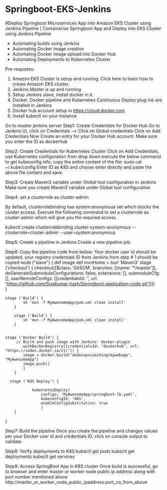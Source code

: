# Springboot-EKS-Jenkins

#Deploy Springboot Microservices App into Amazon EKS Cluster using Jenkins Pipeline | Containerize Springboot App and Deploy into EKS Cluster using Jenkins Pipeline
- Automating builds using Jenkins
- Automating Docker image creation
- Automating Docker image upload into Docker Hub
- Automating Deployments to Kubernetes Cluster

Pre-requistes:


1. Amazon EKS Cluster is setup and running. Click here to learn how to create Amazon EKS cluster.
2. Jenkins Master is up and running
3. Setup Jenkins slave, install docker in it.
4. Docker, Docker pipeline and Kubernetes Continuous Deploy plug-ins are installed in Jenkins
5. Docker hub account setup in https://cloud.docker.com
6. Install kubectl on your instance

Go to master jenkins server
Step1:
Create Credentials for Docker Hub
Go to Jenkins UI, click on Credentials -->
Click on Global credentials
Click on Add Credentials
Now Create an entry for your Docker Hub account. Make sure you enter the ID as dockerhub

Step2:
Create Credentials for Kubernetes Cluster
Click on Add Credentials, use Kubernetes configuration from drop down
execute the below command to get kubeconfig info, copy the entire content of the file:
sudo cat ~/.kube/config
Enter ID as K8S and choose enter directly and paste the above file content and save.

Step3:
Create Maven3 variable under Global tool configuration in Jenkins
Make sure you create Maven3 variable under Global tool configuration

Step4:
set a clusterrole as cluster-admin

By default, clusterrolebinding has system:anonymous set which blocks the cluster access. Execute the following command to set a clusterrole as cluster-admin which will give you the required access.

kubectl create clusterrolebinding cluster-system-anonymous --clusterrole=cluster-admin --user=system:anonymous

Step5:
Create a pipeline in Jenkins
Create a new pipeline job.

Step6:
Copy the pipeline code from below:
Your docker user id should be updated.
your registry credentials ID from Jenkins from step # 1 should be copied
node ("slave") {
  def image
  def mvnHome = tool 'Maven3'
     stage ('checkout') {
        checkout([$class: 'GitSCM', branches: [[name: '*/master']], doGenerateSubmoduleConfigurations: false, extensions: [], submoduleCfg: [], userRemoteConfigs: [[credentialsId: '', url: 'https://github.com/Sivakumar-hash/Springboot-application-code.git']]])      
        }
   
    stage ('Build') {
            sh 'mvn -f MyAwesomeApp/pom.xml clean install'           
        }
        
        stage ('Build') {
            sh 'mvn -f MyAwesomeApp/pom.xml clean install'           
        }
       
       
    stage ('Docker Build') {
         // Build and push image with Jenkins' docker-plugin
            withDockerRegistry([credentialsId: "dockerhub", url: "https://index.docker.io/v1/"]) {
            image = docker.build("akdevopscoaching/mywebapp", "MyAwesomeApp")
            image.push()    
            }
        }

      stage ('K8S Deploy') {
       
                kubernetesDeploy(
                    configs: 'MyAwesomeApp/springboot-lb.yaml',
                    kubeconfigId: 'K8S',
                    enableConfigSubstitution: true
                    )               
        }
    
}


Step7:
Build the pipeline
Once you create the pipeline and changes values per your Docker user id and credentials ID, click on console output to validate

Step8:
Verify deployments to K8S
kubectl get pods
kubectl get deployments
kubectl get services

Step9:
Access SpringBoot App in K8S cluster
Once build is successful, go to browser and enter master or worker node public ip address along with port number mentioned above
http://master_or_worker_node_public_ipaddress:port_no_from_above





